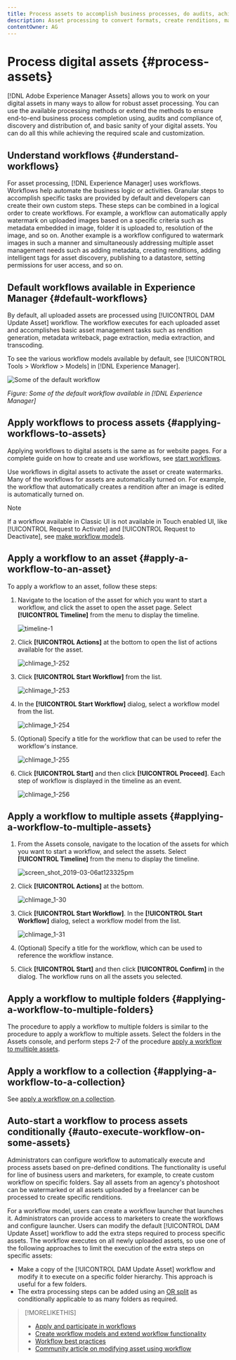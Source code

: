 ```yaml
---
title: Process assets to accomplish business processes, do audits, achieve compliance, and maintain basic sanity
description: Asset processing to convert formats, create renditions, manage assets, validate assets, and run workflows.
contentOwner: AG
---
```


# Process digital assets {#process-assets}

[!DNL Adobe Experience Manager Assets] allows you to work on your digital assets in many ways to allow for robust asset processing. You can use the available processing methods or extend the methods to ensure end-to-end business process completion using, audits and compliance of, discovery and distribution of, and basic sanity of your digital assets. You can do all this while achieving the required scale and customization.

## Understand workflows {#understand-workflows}

For asset processing, [!DNL Experience Manager] uses workflows. Workflows help automate the business logic or activities. Granular steps to accomplish specific tasks are provided by default and developers can create their own custom steps. These steps can be combined in a logical order to create workflows. For example, a workflow can automatically apply watermark on uploaded images based on a specific criteria such as metadata embedded in image, folder it is uploaded to, resolution of the image, and so on. Another example is a workflow configured to watermark images in such a manner and simultaneously addressing multiple asset management needs such as adding metadata, creating renditions, adding intelligent tags for asset discovery, publishing to a datastore, setting permissions for user access, and so on.

## Default workflows available in Experience Manager {#default-workflows}

By default, all uploaded assets are processed using [!UICONTROL DAM Update Asset] workflow. The workflow executes for each uploaded asset and accomplishes basic asset management tasks such as rendition generation, metadata writeback, page extraction, media extraction, and transcoding.

To see the various workflow models available by default, see [!UICONTROL Tools > Workflow > Models] in [!DNL Experience Manager].

![Some of the default workflow](assets/aem-default-workflows.png)

*Figure: Some of the default workflow available in [!DNL Experience Manager]*

## Apply workflows to process assets {#applying-workflows-to-assets}

Applying workflows to digital assets is the same as for website pages. For a complete guide on how to create and use workflows, see [start workflows](/help/sites-authoring/workflows-participating.md).

Use workflows in digital assets to activate the asset or create watermarks. Many of the workflows for assets are automatically turned on. For example, the workflow that automatically creates a rendition after an image is edited is automatically turned on.

>[!NOTE]
>
>If a workflow available in Classic UI is not available in Touch enabled UI, like [!UICONTROL Request to Activate] and [!UICONTROL Request to Deactivate], see [make workflow models](/help/sites-developing/workflows-models.md#classic2touchui).

## Apply a workflow to an asset {#apply-a-workflow-to-an-asset}

To apply a workflow to an asset, follow these steps:

1. Navigate to the location of the asset for which you want to start a workflow, and click the asset to open the asset page. Select **[!UICONTROL Timeline]** from the menu to display the timeline.

   ![timeline-1](assets/timeline.png)

1. Click **[!UICONTROL Actions]** at the bottom to open the list of actions available for the asset.

   ![chlimage_1-252](assets/chlimage_1-45.png)

1. Click **[!UICONTROL Start Workflow]** from the list.

   ![chlimage_1-253](assets/chlimage_1-49.png)

1. In the **[!UICONTROL Start Workflow]** dialog, select a workflow model from the list.

   ![chlimage_1-254](assets/chlimage_1-50.png)

1. (Optional) Specify a title for the workflow that can be used to refer the workflow's instance.

   ![chlimage_1-255](assets/chlimage_1-51.png)

1. Click **[!UICONTROL Start]** and then click **[!UICONTROL Proceed]**. Each step of workflow is displayed in the timeline as an event.

   ![chlimage_1-256](assets/chlimage_1-52.png)

## Apply a workflow to multiple assets {#applying-a-workflow-to-multiple-assets}

1. From the Assets console, navigate to the location of the assets for which you want to start a workflow, and select the assets. Select **[!UICONTROL Timeline]** from the menu to display the timeline.

   ![screen_shot_2019-03-06at123325pm](assets/chlimage_1-136.png)

1. Click **[!UICONTROL Actions]** at the bottom.

   ![chlimage_1-30](assets/chlimage_1-137.png)

1. Click **[!UICONTROL Start Workflow]**. In the **[!UICONTROL Start Workflow]** dialog, select a workflow model from the list.

   ![chlimage_1-31](assets/chlimage_1-138.png)

1. (Optional) Specify a title for the workflow, which can be used to reference the workflow instance.
1. Click **[!UICONTROL Start]** and then click **[!UICONTROL Confirm]** in the dialog. The workflow runs on all the assets you selected.

## Apply a workflow to multiple folders {#applying-a-workflow-to-multiple-folders}

The procedure to apply a workflow to multiple folders is similar to the procedure to apply a workflow to multiple assets. Select the folders in the Assets console, and perform steps 2-7 of the procedure [apply a workflow to multiple assets](/help/assets/assets-workflow.md#applying-a-workflow-to-multiple-assets).

## Apply a workflow to a collection {#applying-a-workflow-to-a-collection}

See [apply a workflow on a collection](/help/assets/managing-collections-touch-ui.md#running-a-workflow-on-a-collection).

## Auto-start a workflow to process assets conditionally {#auto-execute-workflow-on-some-assets}

Administrators can configure workflow to automatically execute and process assets based on pre-defined conditions. The functionality is useful for line of business users and marketers, for example, to create custom workflow on specific folders. Say all assets from an agency's photoshoot can be watermarked or all assets uploaded by a freelancer can be processed to create specific renditions.

For a workflow model, users can create a workflow launcher that launches it. Administrators can provide access to marketers to create the workflows and configure launcher. Users can modify the default [!UICONTROL DAM Update Asset] workflow to add the extra steps required to process specific assets. The workflow executes on all newly uploaded assets, so use one of the following approaches to limit the execution of the extra steps on specific assets:

* Make a copy of the [!UICONTROL DAM Update Asset] workflow and modify it to execute on a specific folder hierarchy. This approach is useful for a few folders.
* The extra processing steps can be added using an [OR split](/help/sites-developing/workflows-step-ref.md#or-split) as conditionally applicable to as many folders as required.

>[!MORELIKETHIS]
>
>* [Apply and participate in workflows](/help/sites-authoring/workflows.md)
>* [Create workflow models and extend workflow functionality](/help/sites-developing/workflows.md)
>* [Workflow best practices](/help/sites-developing/workflows-best-practices.md)
>* [Community article on modifying asset using workflow](https://helpx.adobe.com/experience-manager/using/modify_asset_workflow.html)
